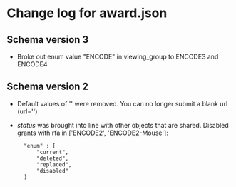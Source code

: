 Change log for award.json
=========================

Schema version 3
----------------

* Broke out enum value "ENCODE" in viewing_group to ENCODE3 and ENCODE4


Schema version 2
----------------

* Default values of '' were removed. You can no longer submit a blank url (url='')

* *status* was brought into line with other objects that are shared. Disabled grants with rfa in ['ENCODE2', 'ENCODE2-Mouse']:

        "enum" : [
            "current",
            "deleted",
            "replaced",
            "disabled"
        ]
